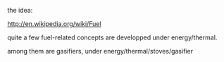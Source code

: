 the idea: 

http://en.wikipedia.org/wiki/Fuel


quite a few fuel-related concepts are developped under energy/thermal.

among them are gasifiers, under energy/thermal/stoves/gasifier

